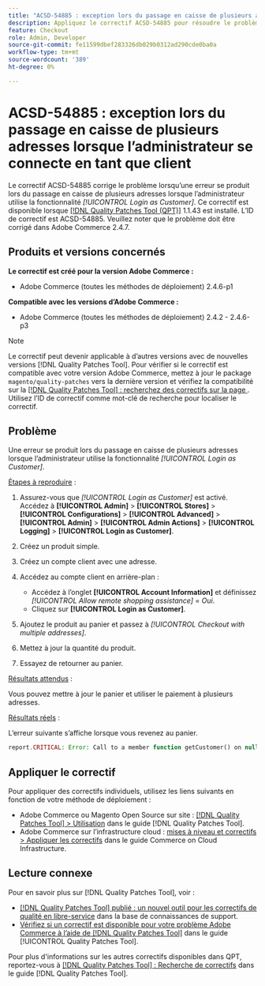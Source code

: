 ```yaml
---
title: "ACSD-54885 : exception lors du passage en caisse de plusieurs adresses lorsque l’administrateur se connecte en tant que client"
description: Appliquez le correctif ACSD-54885 pour résoudre le problème Adobe Commerce où une erreur se produit lors du passage en caisse de plusieurs adresses lorsque l’administrateur utilise la fonctionnalité *[!UICONTROL Login as Customer]*.
feature: Checkout
role: Admin, Developer
source-git-commit: fe11599dbef283326db029b0312ad290cde0ba0a
workflow-type: tm+mt
source-wordcount: '389'
ht-degree: 0%

---
```


# ACSD-54885 : exception lors du passage en caisse de plusieurs adresses lorsque l’administrateur se connecte en tant que client

Le correctif ACSD-54885 corrige le problème lorsqu’une erreur se produit lors du passage en caisse de plusieurs adresses lorsque l’administrateur utilise la fonctionnalité *[!UICONTROL Login as Customer]*. Ce correctif est disponible lorsque [[!DNL Quality Patches Tool (QPT)]](https://experienceleague.adobe.com/en/docs/commerce-knowledge-base/kb/announcements/commerce-announcements/magento-quality-patches-released-new-tool-to-self-serve-quality-patches) 1.1.43 est installé. L’ID de correctif est ACSD-54885. Veuillez noter que le problème doit être corrigé dans Adobe Commerce 2.4.7.

## Produits et versions concernés

**Le correctif est créé pour la version Adobe Commerce :**

* Adobe Commerce (toutes les méthodes de déploiement) 2.4.6-p1

**Compatible avec les versions d’Adobe Commerce :**

* Adobe Commerce (toutes les méthodes de déploiement) 2.4.2 - 2.4.6-p3

>[!NOTE]
>
>Le correctif peut devenir applicable à d’autres versions avec de nouvelles versions [!DNL Quality Patches Tool]. Pour vérifier si le correctif est compatible avec votre version Adobe Commerce, mettez à jour le package `magento/quality-patches` vers la dernière version et vérifiez la compatibilité sur la [[!DNL Quality Patches Tool] : recherchez des correctifs sur la page ](https://experienceleague.adobe.com/tools/commerce-quality-patches/index.html). Utilisez l’ID de correctif comme mot-clé de recherche pour localiser le correctif.

## Problème

Une erreur se produit lors du passage en caisse de plusieurs adresses lorsque l’administrateur utilise la fonctionnalité *[!UICONTROL Login as Customer]*.

<u>Étapes à reproduire</u> :

1. Assurez-vous que *[!UICONTROL Login as Customer]* est activé. Accédez à **[!UICONTROL Admin]** > **[!UICONTROL Stores]** > **[!UICONTROL Configurations]** > **[!UICONTROL Advanced]** > **[!UICONTROL Admin]** > **[!UICONTROL Admin Actions]** > **[!UICONTROL Logging]** > **[!UICONTROL Login as Customer]**.
1. Créez un produit simple.
1. Créez un compte client avec une adresse.
1. Accédez au compte client en arrière-plan :

   * Accédez à l’onglet **[!UICONTROL Account Information]** et définissez *[!UICONTROL Allow remote shopping assistance]* = *Oui*.
   * Cliquez sur **[!UICONTROL Login as Customer]**.

1. Ajoutez le produit au panier et passez à *[!UICONTROL Checkout with multiple addresses]*.
1. Mettez à jour la quantité du produit.
1. Essayez de retourner au panier.

<u>Résultats attendus</u> :

Vous pouvez mettre à jour le panier et utiliser le paiement à plusieurs adresses.

<u>Résultats réels</u> :

L’erreur suivante s’affiche lorsque vous revenez au panier.

```PHP
report.CRITICAL: Error: Call to a member function getCustomer() on null in magento2ee/app/code/Magento/LoginAsCustomerLogging/Observer/LogUpdateQtyObserver.php:88
```

## Appliquer le correctif

Pour appliquer des correctifs individuels, utilisez les liens suivants en fonction de votre méthode de déploiement :

* Adobe Commerce ou Magento Open Source sur site : [[!DNL Quality Patches Tool] > Utilisation](/help/tools/quality-patches-tool/usage.md) dans le guide [!DNL Quality Patches Tool].
* Adobe Commerce sur l’infrastructure cloud : [mises à niveau et correctifs > Appliquer les correctifs](https://experienceleague.adobe.com/docs/commerce-cloud-service/user-guide/develop/upgrade/apply-patches.html) dans le guide Commerce on Cloud Infrastructure.

## Lecture connexe

Pour en savoir plus sur [!DNL Quality Patches Tool], voir :

* [[!DNL Quality Patches Tool] publié : un nouvel outil pour les correctifs de qualité en libre-service](https://experienceleague.adobe.com/en/docs/commerce-knowledge-base/kb/announcements/commerce-announcements/magento-quality-patches-released-new-tool-to-self-serve-quality-patches) dans la base de connaissances de support.
* [Vérifiez si un correctif est disponible pour votre problème Adobe Commerce à l’aide de  [!DNL Quality Patches Tool]](/help/tools/quality-patches-tool/patches-available-in-qpt/check-patch-for-magento-issue-with-magento-quality-patches.md) dans le guide [!UICONTROL Quality Patches Tool].


Pour plus d&#39;informations sur les autres correctifs disponibles dans QPT, reportez-vous à [[!DNL Quality Patches Tool] : Recherche de correctifs](https://experienceleague.adobe.com/tools/commerce-quality-patches/index.html) dans le guide [!DNL Quality Patches Tool].
